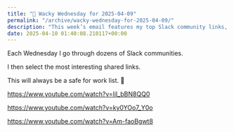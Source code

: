 ```yaml
---
title: "🤪 Wacky Wednesday for 2025-04-09"
permalink: "/archive/wacky-wednesday-for-2025-04-09/"
description: "This week’s email features my top Slack community links, all safe for work!"
date: 2025-04-10 01:40:08.210117+00:00
---
```


<!-- buttondown-editor-mode: plaintext -->Each Wednesday I go through dozens of Slack communities.

I then select the most interesting shared links.

This will always be a safe for work list. 🙈

https://www.youtube.com/watch?v=lil_bBN8QQ0

https://www.youtube.com/watch?v=ky0YOo7_Y0o

https://www.youtube.com/watch?v=Am-faoBgwt8
